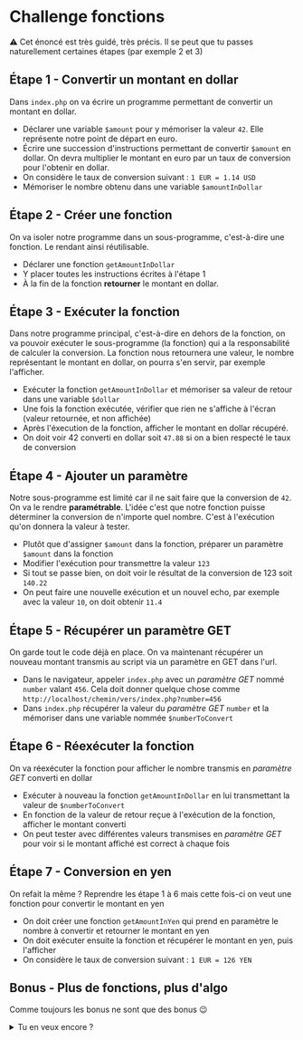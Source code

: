 # Challenge fonctions

:warning: Cet énoncé est très guidé, très précis. Il se peut que tu passes naturellement certaines étapes (par exemple 2 et 3)

## Étape 1 - Convertir un montant en dollar

Dans `index.php` on va écrire un programme permettant de convertir un montant en dollar.

- Déclarer une variable `$amount` pour y mémoriser la valeur `42`. Elle représente notre point de départ en euro.
- Écrire une succession d'instructions permettant de convertir `$amount` en dollar. On devra multiplier le montant en euro par un taux de conversion pour l'obtenir en dollar. 
- On considère le taux de conversion suivant : `1 EUR = 1.14 USD`  
- Mémoriser le nombre obtenu dans une variable `$amountInDollar`

## Étape 2 - Créer une fonction

On va isoler notre programme dans un sous-programme, c'est-à-dire une fonction. Le rendant ainsi réutilisable.

- Déclarer une fonction `getAmountInDollar`
- Y placer toutes les instructions écrites à l'étape 1
- À la fin de la fonction **retourner** le montant en dollar. 

## Étape 3 - Exécuter la fonction

Dans notre programme principal, c'est-à-dire en dehors de la fonction, on va pouvoir exécuter le sous-programme (la fonction) qui a la responsabilité de calculer la conversion. La fonction nous retournera une valeur, le nombre représentant le montant en dollar, on pourra s'en servir, par exemple l'afficher.

- Exécuter la fonction `getAmountInDollar` et mémoriser sa valeur de retour dans une variable `$dollar`
- Une fois la fonction exécutée, vérifier que rien ne s'affiche à l'écran (valeur retournée, et non affichée)
- Après l'éxecution de la fonction, afficher le montant en dollar récupéré.
- On doit voir 42 converti en dollar soit `47.88` si on a bien respecté le taux de conversion

## Étape 4 - Ajouter un paramètre

Notre sous-programme est limité car il ne sait faire que la conversion de `42`. On va le rendre **paramétrable**. L'idée c'est que notre fonction puisse déterminer la conversion de n'importe quel nombre. C'est à l'exécution qu'on donnera la valeur à tester.

- Plutôt que d'assigner `$amount` dans la fonction, préparer un paramètre `$amount` dans la fonction
- Modifier l'exécution pour transmettre la valeur `123`
- Si tout se passe bien, on doit voir le résultat de la conversion de 123 soit `140.22`
- On peut faire une nouvelle exécution et un nouvel echo, par exemple avec la valeur `10`, on doit obtenir `11.4`

## Étape 5 - Récupérer un paramètre GET

On garde tout le code déjà en place. On va maintenant récupérer un nouveau montant transmis au script via un paramètre en GET dans l'url.

- Dans le navigateur, appeler `index.php` avec un _paramètre GET_ nommé `number` valant `456`. Cela doit donner quelque chose comme `http://localhost/chemin/vers/index.php?number=456`
- Dans `index.php` récupérer la valeur du _paramètre GET_ `number` et la mémoriser dans une variable nommée `$numberToConvert`

## Étape 6 - Réexécuter la fonction

On va réexécuter la fonction pour afficher le nombre transmis en _paramètre GET_ converti en dollar

- Exécuter à nouveau la fonction `getAmountInDollar` en lui transmettant la valeur de `$numberToConvert`
- En fonction de la valeur de retour reçue à l'exécution de la fonction, afficher le montant converti
- On peut tester avec différentes valeurs transmises en _paramètre GET_ pour voir si le montant affiché est correct à chaque fois

## Étape 7 - Conversion en yen

On refait la même ? Reprendre les étape 1 à 6 mais cette fois-ci on veut une fonction pour convertir le montant en yen

- On doit créer une fonction `getAmountInYen` qui prend en paramètre le nombre à convertir et retourner le montant en yen
- On doit exécuter ensuite la fonction et récupérer le montant en yen, puis l'afficher
- On considère le taux de conversion suivant : `1 EUR = 126 YEN`

## Bonus - Plus de fonctions, plus d'algo

Comme toujours les bonus ne sont que des bonus :wink:

<details><summary>Tu en veux encore ?</summary>

### Conversion générique
On reprend toujours les mêmes étapes. Cette fois-ci on ajoute une fonction de conversion plus générique

- On crée une fonction `getConvertedAmount`
- La fonction prend 2 paramètres : 
  - le montant à convertir
  - le nom de la devise souhaitée
- On considérera les taux de conversion suivants :
  - `1 EUR = 1.14 USD`
  - `1 EUR = 126 JPY`
  - `1 EUR = 33.18 ARS`
- La valeur de retour sera le montant converti dans la devise souhaitée
- Exécuter la fonction plusieurs fois en demandant des devises différentes 

### Est pair
On reprend encore les mêmes étapes, cette fois-ci pour créer une fonction `isEven`.

- La fonction `isEven` prend en paramètre le nombre à vérifier, on pourra l'appeler `$number`
- Elle contient une succession d'instructions permettant de déterminer si `$number` est pair. On représentera le fait que `$number` soit pair ou non par un booléen.  
  Pour déterminer si un nombre est pair, on peut explorer l'une de ces deux pistes :
  - sa division par 2 donne un nombre entier (sans virgule)
  - le reste de sa division par 2 est 0
- La fonction retourne `true` ou `false` si le nombre est pair ou non
- Exécuter la fonction, si la valeur obtenue en retour est vraie, afficher `Le nombre est pair`, sinon `le nombre est impair`
- Bonus dans le bonus : faire une deuxième fonction `isOdd` qui retourne `true` si le nombre est impair, false `sinon`

## Méga bonus - Encore plus de fonctions et plus d'algo

### Plus petit chiffre

On recommence à nouveau, cette fois ci avec une fonction pour déterminer le plus petit chiffre faisant partie du nombre

- nom de la fonction : getPlusPetitChiffre()
  - prend le nombre à analyser en paramètre
  - retourne le plus petit chiffre de ce nombre
- les nombres sont tous composés de chiffres
- les chiffres sont 0, 1, 2, 3, 4, 5, 6, 7, 8 et 9
- le nombre 42 est composé de deux chiffres 4 et 2
- le plus petit chiffre de 42 est 2
- la fonction `str_split`, fournie par PHP, permet de convertir une string en tableau de string

### Conversion en binaire

On recommence encore, on va convertir le nombre en binaire

- pour tester, voici une liste de nombres et de leur représentation binaire :
  - 0 : 0
  - 1 : 1
  - 2 : 10
  - 3 : 11
  - 4 : 100
  - 5 : 101
  - 59 : 111011
  - 89 : 1011001
  - 97 : 1100001

l'écriture de cette fonction peut être très très simple, comme très très compliquée... :smiling_imp:

### Est premier

On recommence un dernière fois ? Cet exercice bonus est assez intéressant car plus compliqué au niveau algorithme.  
Cependant, il faut avoir de bonnes bases en Maths pour le comprendre donc, **ce n'est qu'un bonus** :wink:
- nom de la fonction : isPrime()
- prend le nombre à tester en paramètre
- retourne vrai si premier, faux sinon
- un nombre premier est un nombre divisible uniquement par lui-même et 1
- un nombre premier est obligatoirement impair (sauf 2)
- 1 n'est pas un nombre premier
- pour tester voici une liste de nombres premiers : 2, 3, 5, 59, 89, 97, 193

</details>
